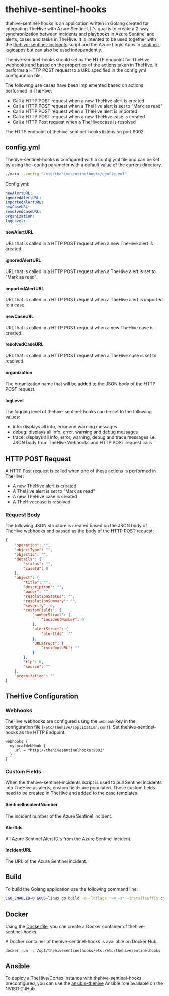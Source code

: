 # thehive-sentinel-hooks

thehive-sentinel-hooks is an application written in Golang created for integrating TheHive with Azure Sentinel. It's goal is to create a 2-way synchronization between incidents and playbooks in Azure Sentinel and alerts, cases and tasks in TheHive. It is intented to be used together with the [thehive-sentinel-incidents](../thehive-sentinel-incidents/README.md) script and the Azure Logic Apps in [sentinel-logicapps](../sentinel-logicapps/README.md) but can also be used independently.

Thehive-sentinel-hooks should set as the HTTP endpoint for TheHive webhooks and based on the properties of the actions taken in TheHive, it performs a HTTP POST request to a URL specified in the config.yml configuration file. 

The following use cases have been implemented based on actions performed in TheHive:

- Call a HTTP POST request when a new TheHive alert is created
- Call a HTTP POST request when a TheHive alert is set to "Mark as read"
- Call a HTTP POST request when a TheHive alert is imported
- Call a HTTP POST request when a new TheHive case is created
- Call a HTTP Post request when a TheHiveccase is resolved

The HTTP endpoint of thehive-sentinel-hooks listens on port 9002.

## config.yml

Thehive-sentinel-hooks is configured with a config.yml file and can be set by using the -config parameter with a default value of the current directory.

```sh
./main --config "/etc/thehivesentinelhooks/config.yml"
```

Config.yml:

```yaml
newAlertURL: 
ignoredAlertURL: 
importedAlertURL:
newCaseURL: 
resolvedCaseURL:
organization: 
logLevel: 
```

#### newAlertURL

URL that is called in a HTTP POST request when a new TheHive alert is created.

#### ignoredAlertURL

URL that is called in a HTTP POST request when a TheHive alert is set to "Mark as read".

#### importedAlertURL

URL that is called in a HTTP POST request when a TheHive alert is imported to a case.

#### newCaseURL

URL that is called in a HTTP POST request when a new TheHive case is created.

#### resolvedCaseURL

URL that is called in a HTTP POST request when a TheHive case is set to resolved.

#### organization

The organization name that will be added to the JSON body of the HTTP POST request.

#### logLevel

The logging level of thehive-sentinel-hooks can be set to the following values:
- info: displays all info, error and warning messages
- debug: displays all info, error, warning and debug messages
- trace: displays all info, error, warning, debug and trace messages i.e. JSON body from TheHive Webhooks and HTTP POST request calls

## HTTP POST Request

A HTTP Post request is called when one of these actions is performed in TheHive:
- A new TheHive alert is created
- A TheHive alert is set to "Mark as read"
- A new TheHive case is created
- A TheHiveccase is resolved

### Request Body

The following JSON structure is created based on the JSON body of TheHive webhooks and passed as the body of the HTTP POST request:

```json
{
    "operation": "",
    "objectType": "",
    "objectId": "",
    "details": {
        "status": "",
        "caseId": 0
    },
    "object": {
        "title": "",
        "description": "",
        "owner": "",
        "resolutionStatus": "",
        "resolutionSummary": "",
        "severity": 0,
        "customFields": {
            "numberStruct": {
                "incidentNumber": 0
            },
            "alertStruct": {
                "alertIds": ""
            },
            "URLStruct": {
                "incidentURL": ""
            }
        },
        "tlp": 0,
        "source": ""
    },
    "organization": ""
}
```

## TheHive Configuration

### Webhooks

TheHive webhooks are configured using the `webhook` key in the configuration file (`/etc/thehive/application.conf`). Set thehive-sentinel-hooks as the HTTP Endpoint.

```
webhooks {
  myLocalWebHook {
    url = "http://thehivesentinelhooks:9002"
  }
}
```

### Custom Fields

When the thehive-sentinel-incidents script is used to pull Sentinel incidents into TheHive as alerts, custom fields are populated. These custom fields need to be created in TheHive and added to the case templates.

#### SentinelIncidentNumber

The incident number of the Azure Sentinel incident.

#### AlertIds

All Azure Sentinel Alert ID's from the Azure Sentinel incident.

#### IncidentURL

The URL of the Azure Sentinel incident.

## Build 

To build the Golang application use the following command line:

```sh
CGO_ENABLED=0 GOOS=linux go build -a -ldflags "-w -s" -installsuffix cgo -o main .
```

## Docker

Using the [Dockerfile](Dockerfile), you can create a Docker container of thehive-sentinel-hooks.

A Docker container of thehive-sentinel-hooks is available on Docker Hub.

```sh
docker run -v /opt/thehivesentinelhooks/etc:/etc/thehivesentinelhooks -d -p 9002:9002 --name thehivesentinelhooks wstinkens/thehivesentinelhooks:latest
```

## Ansible

To deploy a TheHive/Cortex instance with thehive-sentinel-hooks preconfigured, you can use the [ansible-thehive](https://github.com/NVISO-BE/ansible-thehive) Ansible role available on the NVISO GitHub.